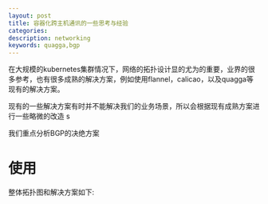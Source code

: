 ```yaml
---
layout: post
title: 容器化跨主机通讯的一些思考与经验 
categories: 
description: networking 
keywords: quagga,bgp
---
```


  在大规模的kubernetes集群情况下，网络的拓扑设计显的尤为的重要，业界的很多参考，也有很多成熟的解决方案，例如使用flannel，calicao，以及quagga等现有的解决方案。  

  现有的一些解决方案有时并不能解决我们的业务场景，所以会根据现有成熟方案进行一些略微的改造  s

  我们重点分析BGP的决绝方案  

# 使用
整体拓扑图和解决方案如下:

<object data="/images/bdp.svg" type="image/svg+xml"></object>